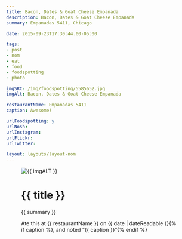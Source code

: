 ```yaml
---
title: Bacon, Dates & Goat Cheese Empanada
description: Bacon, Dates & Goat Cheese Empanada
summary: Empanadas 5411, Chicago

date: 2015-09-23T17:30:44.00-05:00

tags:
- post
- nom
- eat
- food
- foodspotting
- photo

imgSRC: /img/foodspotting/5585652.jpg
imgAlt: Bacon, Dates & Goat Cheese Empanada

restaurantName: Empanadas 5411
caption: Awesome!

urlFoodspotting: y
urlNosh: 
urlInstagram: 
urlFlickr:
urlTwitter: 

layout: layouts/layout-nom
---
```

<figure class="nom">
	<img class="u-photo img-border" src="{{ imgSRC }}" alt="{{ imgALT }}">
	<figcaption>
		<h1 class="title p-name">{{ title }}</h1>
		<p class="summary">{{ summary }}</p>
		<p>Ate this at {{ restaurantName }} on <time class="dt-published" datetime="{{ date | dateIso }}">{{ date | dateReadable }}</time>{% if caption %}, and noted <q class="caption">{{ caption }}</q>{% endif %}
	</figcaption>
</figure>
